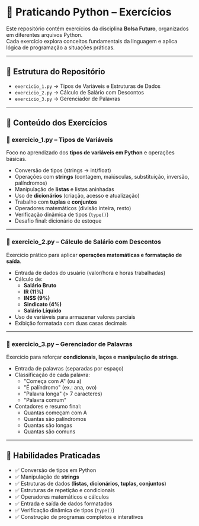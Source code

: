 # 🐍 Praticando Python – Exercícios

Este repositório contém exercícios da disciplina **Bolsa Futuro**, organizados em diferentes arquivos Python.  
Cada exercício explora conceitos fundamentais da linguagem e aplica lógica de programação a situações práticas.

---

## 📂 Estrutura do Repositório

- `exercicio_1.py` → Tipos de Variáveis e Estruturas de Dados  
- `exercicio_2.py` → Cálculo de Salário com Descontos  
- `exercicio_3.py` → Gerenciador de Palavras  

---

## 📘 Conteúdo dos Exercícios

### 🔹 exercicio_1.py – **Tipos de Variáveis**
Foco no aprendizado dos **tipos de variáveis em Python** e operações básicas.  

- Conversão de tipos (strings → int/float)  
- Operações com **strings** (contagem, maiúsculas, substituição, inversão, palíndromos)  
- Manipulação de **listas** e listas aninhadas  
- Uso de **dicionários** (criação, acesso e atualização)  
- Trabalho com **tuplas** e **conjuntos**  
- Operadores matemáticos (divisão inteira, resto)  
- Verificação dinâmica de tipos (`type()`)  
- Desafio final: dicionário de estoque  

---

### 🔹 exercicio_2.py – **Cálculo de Salário com Descontos**
Exercício prático para aplicar **operações matemáticas e formatação de saída**.  

- Entrada de dados do usuário (valor/hora e horas trabalhadas)  
- Cálculo de:  
  - **Salário Bruto**  
  - **IR (11%)**  
  - **INSS (9%)**  
  - **Sindicato (4%)**  
  - **Salário Líquido**  
- Uso de variáveis para armazenar valores parciais  
- Exibição formatada com duas casas decimais  

---

### 🔹 exercicio_3.py – **Gerenciador de Palavras**
Exercício para reforçar **condicionais, laços e manipulação de strings**.  

- Entrada de palavras (separadas por espaço)  
- Classificação de cada palavra:  
  - "Começa com A" (ou a)  
  - "É palíndromo" (ex.: ana, ovo)  
  - "Palavra longa" (> 7 caracteres)  
  - "Palavra comum"  
- Contadores e resumo final:  
  - Quantas começam com A  
  - Quantas são palíndromos  
  - Quantas são longas  
  - Quantas são comuns  

---

## 🚀 Habilidades Praticadas

- ✅ Conversão de tipos em Python  
- ✅ Manipulação de **strings**  
- ✅ Estruturas de dados (**listas, dicionários, tuplas, conjuntos**)  
- ✅ Estruturas de repetição e condicionais  
- ✅ Operadores matemáticos e cálculos  
- ✅ Entrada e saída de dados formatados  
- ✅ Verificação dinâmica de tipos (`type()`)  
- ✅ Construção de programas completos e interativos  
